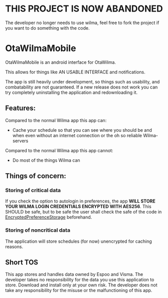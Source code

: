 # THIS PROJECT IS NOW ABANDONED

The developer no longer needs to use wilma, feel free to fork the project if you want to do something with the code.

# OtaWilmaMobile

OtaWilmaMobile is an android interface for OtaWilma. 

This allows for things like AN USABLE INTERFACE and notifications.

The app is still heavily under development, so things such as usability, and combatability are not guaranteed. If a new release does not work you can try completely uninstalling the application and redownloading it.

## Features:

Compared to the normal Wilma app this app can:

- Cache your schedule so that you can see where you should be and when even without an internet connection or the oh so reliable Wilma-servers

Compared to the normal Wilma app this app cannot:

- Do most of the things Wilma can

## Things of concern:

### Storing of critical data

If you check the option to autologin in preferences, the app **WILL STORE YOUR WILMA LOGIN CREDENTIALS ENCRYPTED WITH AES256**.
This SHOULD be safe, but to be safe the user shall check the safe of the code in [EncryptedPreferenceStorage](/app/src/main/java/com/otawilma/mobileclient/EncryptedPreferenceStorage.kt) beforehand.

### Storing of noncritical data

The application will store schedules (for now) unencrypted for caching reasons.

## Short TOS

This app stores and handles data owned by Espoo and Visma. The developer takes no responsibility for the data you use this application to store. Download and install only at your own risk. The developer does not take any responsibility for the misuse or the malfunctioning of this app. 

